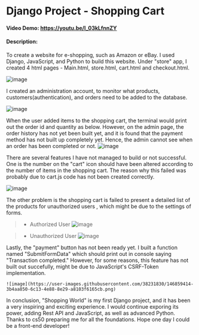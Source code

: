 # Django Project - Shopping Cart
#### Video Demo:  <https://youtu.be/I_03kLfnnZY>
#### Description:
  To create a website for e-shopping, such as Amazon or eBay. I used Django, JavaScript, and Python to build this website.
Under "store" app, I created 4 html pages - Main.html, store.html, cart.html and checkout.html. 

   ![image](https://user-images.githubusercontent.com/38231830/146858110-d0413b66-b019-4ddd-9ff2-504bba024685.png)

I created an administration account, to monitor what products, customers(authentication), and orders need to be added to the database.

   ![image](https://user-images.githubusercontent.com/38231830/146860204-3c46090a-6438-46d8-8333-efe9a27c9e4c.png)

When the user added items to the shopping cart, the terminal would print out the order id and quantity as below. 
However, on the admin page, the order history has not yet been built yet, and it is found that the payment method
has not built up completely yet. Hence, the admin cannot see when an order has been completed or not.
   ![image](https://user-images.githubusercontent.com/38231830/146858178-418c6d7c-069d-48ab-923c-f568b30e3bbd.png)

There are several features I have not managed to build or not successful. One is the number on the "cart" icon should have
been altered according to the number of items in the shopping cart. The reason why this failed was probably due to cart.js
code has not been created correctly. 

   ![image](https://user-images.githubusercontent.com/38231830/146856974-3e17f53f-f51c-4ae2-b7c9-acc404ce08c5.png)


The other problem is the shopping cart is failed to present a detailed list of the products for unauthorized users , which might be due to the settings of forms. 

> - Authorized User
    ![image](https://user-images.githubusercontent.com/38231830/146857350-3e9bf939-37e1-4b6c-96a8-653a3bab414a.png)

> - Unauthorized User
    ![image](https://user-images.githubusercontent.com/38231830/146857214-e3efa5ea-5c34-46cd-a6de-fe9da18ebbda.png)

Lastly, the "payment" button has not been ready yet. I built a function named "SubmitFormData" which should print out in console saying "Transaction 
completed." However, for some reasons, this feature has not built out succefully, might be due to JavaScript's CSRF-Token implementation. 

    ![image](https://user-images.githubusercontent.com/38231830/146859414-3b4aa850-6c13-4e88-8e29-a8103f6165cb.png)


In conclusion, "Shopping World" is my first Django project, and it has been a very inspiring and exciting experience. I would continue
exporing its power, adding Rest API and JavaScript, as well as advanced Python. Thanks to cs50 preparing me for all the foundations.
Hope one day I could be a front-end developer!
